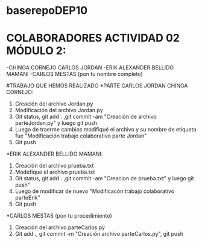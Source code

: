 # baserepoDEP10

# COLABORADORES ACTIVIDAD 02 MÓDULO 2:
-CHINGA CORNEJO CARLOS JORDAN
-ERIK ALEXANDER BELLIDO MAMANI
-CARLOS MESTAS (pon tu nombre completo)

#TRABAJO QUE HEMOS REALIZADO
*PARTE CARLOS JORDAN CHINGA CORNEJO: 
1. Creación del archivo Jordan.py 
2. Modificación del archivo Jordan.py 
3. Git status, git add . ,git commit -am "Creación de archivo parteJordan.py" y luego git push
4. Luego de traerme cambios modifiqué el archivo y su nombre de etiqueta fue "Modificación trabajo colaborativo parte Jordan"
5. Git push 

*ERIK ALEXANDER BELLIDO MAMANI: 
1. Creación del archivo prueba.txt
2. Modefique el archivo prueba.txt
3. Git status, git add . ,git commit -am "Creacion de prueba.txt" y luego git push"
4. Luego de modificar de nuevo "Modificacón trabajo colaborativo parteErik"
5. Git push


*CARLOS MESTAS (pon tu procedimiento)
1. Creación del archivo parteCarlos.py
2. Git add ., git commit -m "Creación archivo parteCarlos.py", git push

